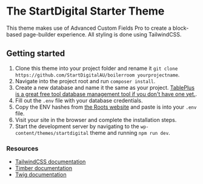 # The StartDigital Starter Theme

This theme makes use of Advanced Custom Fields Pro to create a block-based page-builder experience.
All styling is done using TailwindCSS.

## Getting started

1. Clone this theme into your project folder and rename it `git clone https://github.com/StartDigitalAU/boilerroom yourprojectname`.
2. Navigate into the project root and run `composer install`.
3. Create a new database and name it the same as your project. [TablePlus is a great free tool database management tool if you don't have one yet.](https://tableplus.com/).
4. Fill out the `.env` file with your database credentials.
5. Copy the ENV hashes from [the Roots website](https://roots.io/salts.html) and paste is into your `.env` file.
6. Visit your site in the browser and complete the installation steps.
7. Start the development server by navigating to the `wp-content/themes/startdigital` theme and running `npm run dev`.

### Resources
- [TailwindCSS documentation](https://tailwindcss.com/docs/installation)
- [Timber documentation](https://timber.github.io/docs/v2/)
- [Twig documentation](https://twig.symfony.com/doc/)
